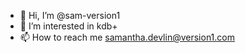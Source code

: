 - 👋 Hi, I’m @sam-version1
- 👀 I’m interested in kdb+
- 📫 How to reach me samantha.devlin@version1.com

<!---
sam-version1/sam-version1 is a ✨ special ✨ repository because its `README.md` (this file) appears on your GitHub profile.
You can click the Preview link to take a look at your changes.
--->
